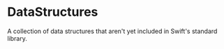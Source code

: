 # DataStructures

A collection of data structures that aren't yet included in Swift's standard library.
